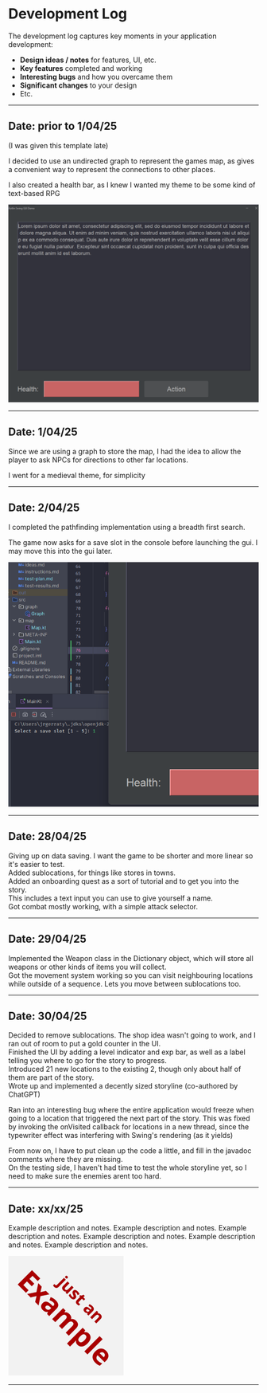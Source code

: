 # Development Log

The development log captures key moments in your application development:

- **Design ideas / notes** for features, UI, etc.
- **Key features** completed and working
- **Interesting bugs** and how you overcame them
- **Significant changes** to your design
- Etc.

---

## Date: prior to 1/04/25
(I was given this template late)

I decided to use an undirected graph to represent the games map, as gives a convenient way to represent the connections to other places.

I also created a health bar, as I knew I wanted my theme to be some kind of text-based RPG

![](screenshots/gui%20first%20prototype.png)

---

## Date: 1/04/25

Since we are using a graph to store the map, I had the idea to allow the player to ask NPCs for directions to other far locations.

I went for a medieval theme, for simplicity

---

## Date: 2/04/25

I completed the pathfinding implementation using a breadth first search.

The game now asks for a save slot in the console before launching the gui. I may move this into the gui later.

![](screenshots/console.png)

---

## Date: 28/04/25

Giving up on data saving. I want the game to be shorter and more linear so it's easier to test.  
Added sublocations, for things like stores in towns.  
Added an onboarding quest as a sort of tutorial and to get you into the story.  
This includes a text input you can use to give yourself a name.  
Got combat mostly working, with a simple attack selector.

[//]: # (Attach an image of the attack selector)

---

## Date: 29/04/25

Implemented the Weapon class in the Dictionary object, which will store all weapons or other kinds of items you will collect.  
Got the movement system working so you can visit neighbouring locations while outside of a sequence. Lets you move between sublocations too.

[//]: # (Attach an image of the movement selector)

---

## Date: 30/04/25

Decided to remove sublocations. The shop idea wasn't going to work, and I ran out of room to put a gold counter in the UI.  
Finished the UI by adding a level indicator and exp bar, as well as a label telling you where to go for the story to progress.  
Introduced 21 new locations to the existing 2, though only about half of them are part of the story.  
Wrote up and implemented a decently sized storyline (co-authored by ChatGPT)

Ran into an interesting bug where the entire application would freeze when going to a location that triggered the next part of the story.
This was fixed by invoking the onVisited callback for locations in a new thread, since the typewriter effect was interfering with Swing's rendering (as it yields)

From now on, I have to put clean up the code a little, and fill in the javadoc comments where they are missing.  
On the testing side, I haven't had time to test the whole storyline yet, so I need to make sure the enemies arent too hard.

[//]: # (Get an image of the finished gui, showcasing everything)

---

## Date: xx/xx/25

Example description and notes. Example description and notes. Example description and notes. Example description and notes. Example description and notes. Example description and notes.

![example.png](screenshots/example.png)

---
